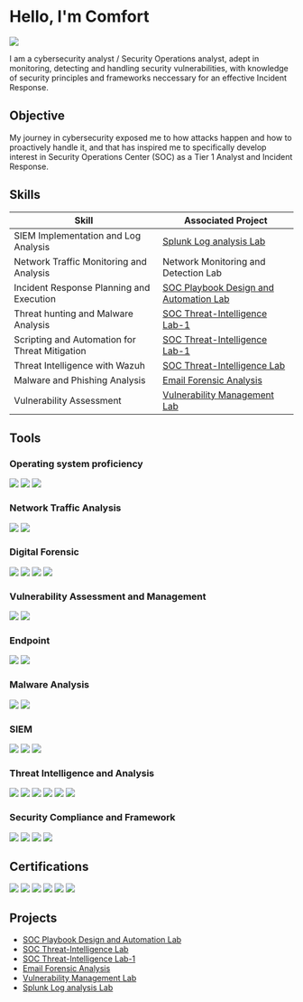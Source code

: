 # Hello, I'm Comfort
<a href="https://linkedin.com/in/comfort-ukangwobia?utm_source=share&utm_campaign=share_via&utm_content=profile&utm_medium=ios_app"><img src="https://img.shields.io/badge/-LinkedIn-0072b1?&style=for-the-badge&logo=linkedin&logoColor=white" /></a>


I am a cybersecurity analyst / Security Operations analyst, adept in monitoring, detecting and handling security vulnerabilities, with knowledge of security principles and frameworks neccessary for an effective Incident Response. 

## Objective

My journey in cybersecurity exposed me to how attacks happen and how to proactively handle it, and that has inspired me to specifically develop interest in Security Operations Center (SOC) as a Tier 1 Analyst and Incident Response.

## Skills

| Skill                                         | Associated Project         |
|-----------------------------------------------|----------------------------|
| SIEM Implementation and Log Analysis          | <a href= "https://github.com/Oju-kwu/SIEM-Implementation-and-Log-analysis">Splunk Log analysis Lab </a>|
| Network Traffic Monitoring and Analysis  | Network Monitoring and Detection Lab|
| Incident Response Planning and Execution      | <a href= "https://github.com/Oju-kwu/SOC-Playbook-and-Automation-Lab/tree/main">SOC Playbook Design and Automation Lab </a>|
| Threat hunting and Malware Analysis                  | <a href= "https://github.com/Oju-kwu/SOC-Threat-Intelligence-Lab-1/tree/main">SOC Threat-Intelligence Lab-1 </a>|
| Scripting and Automation for Threat Mitigation |  <a href= "https://github.com/Oju-kwu/SOC-Threat-Intelligence-Lab-1/tree/main">SOC Threat-Intelligence Lab-1 </a>
| Threat Intelligence with Wazuh                           | <a href= "https://github.com/Oju-kwu/SOC-Threat-Intelligence-Lab/tree/main">SOC Threat-Intelligence Lab </a>|
| Malware and Phishing Analysis                               | <a href= "https://github.com/Oju-kwu/Email-Forensic-Analysis/tree/main"> Email Forensic Analysis </a>|
| Vulnerability Assessment | <a href= "https://github.com/Oju-kwu/Vulnerability-Management-Lab/tree/main"> Vulnerability Management Lab </a>|

## Tools

### Operating system proficiency
<div>
    <img src="https://img.shields.io/badge/-Linux-FCC624?&style=for-the-badge&logo=linux&logoColor=black" />
    <img src="https://img.shields.io/badge/-Windows-0078D6?&style=for-the-badge&logo=windows&logoColor=white" />
    <img src="https://img.shields.io/badge/-Cloud-4285F4?&style=for-the-badge&logo=googlecloud&logoColor=white" />
</div>

### Network Traffic Analysis
<div>
    <img src="https://img.shields.io/badge/-Wireshark-1679A7?&style=for-the-badge&logo=Wireshark&logoColor=white" />
    <img src="https://img.shields.io/badge/-Suricata-EF3B2D?&style=for-the-badge&logo=Suricata&logoColor=white" />
</div>

### Digital Forensic
<div>
   <img src="https://img.shields.io/badge/-FTK_Imager-4B4B4B?&style=for-the-badge&logoColor=white" />
   <img src="https://img.shields.io/badge/-Autopsy-404040?&style=for-the-badge&logoColor=white" />
   <img src="https://img.shields.io/badge/-KAPE-FF6F00?&style=for-the-badge&logoColor=white" />
   <img src="https://img.shields.io/badge/-PECmd-6A1B9A?&style=for-the-badge&logoColor=white" />
</div>

### Vulnerability Assessment and Management
<div>
   <img src="https://img.shields.io/badge/-Nessus-3776AB?&style=for-the-badge&logo=tenable&logoColor=white" />
   <img src="https://img.shields.io/badge/-OpenVAS-009639?&style=for-the-badge&logoColor=white" />
</div>

### Endpoint
<div>
    <img src="https://img.shields.io/badge/-Microsoft_Defender_for_Endpoint-00A4EF?&style=for-the-badge&logo=Microsoft&logoColor=white" />
    <img src="https://img.shields.io/badge/-Velociraptor-4B275F?&style=for-the-badge&logo=Velociraptor&logoColor=white" />
</div>

### Malware Analysis
<div>
    <img src="https://img.shields.io/badge/-YARA-000000?&style=for-the-badge&logoColor=white" />
    <img src="https://img.shields.io/badge/-Volatility-000080?&style=for-the-badge&logoColor=white" />
</div>

### SIEM
<div>
    <img src="https://img.shields.io/badge/-Microsoft_Sentinel-0078D4?&style=for-the-badge&logo=Microsoft&logoColor=white" />
    <img src="https://img.shields.io/badge/-Splunk-000000?&style=for-the-badge&logo=Splunk&logoColor=white" />
    <img src="https://img.shields.io/badge/-Wazuh-0277BD?&style=for-the-badge&logoColor=white" />
</div>

### Threat Intelligence and Analysis
<div>
   <img src="https://img.shields.io/badge/-TheHive-F2B807?&style=for-the-badge&logoColor=black" />
   <img src="https://img.shields.io/badge/-MITRE%20ATT%26CK-FF6D00?&style=for-the-badge&logoColor=white" />
   <img src="https://img.shields.io/badge/-Maltego-13294B?&style=for-the-badge&logo=maltego&logoColor=white" />
   <img src="https://img.shields.io/badge/-Phishtool-EC407A?&style=for-the-badge&logoColor=white" />
   <img src="https://img.shields.io/badge/-URL2PNG-9E9E9E?&style=for-the-badge&logoColor=white" />  
   <img src="https://img.shields.io/badge/-VirusTotal-3949AB?&style=for-the-badge&logo=virustotal&logoColor=white" />
</div>

### Security Compliance and Framework
<div>
   <img src="https://img.shields.io/badge/-NIST-005A9C?&style=for-the-badge&logoColor=white" />
   <img src="https://img.shields.io/badge/-GDPR-0033A0?&style=for-the-badge&logoColor=white" />
   <img src="https://img.shields.io/badge/-ISO_27001-2E7D32?&style=for-the-badge&logoColor=white" />
   <img src="https://img.shields.io/badge/-ITIL-6A1B9A?&style=for-the-badge&logoColor=white" /
</div>

## Certifications
<div>
   <img src="https://img.shields.io/badge/-Microsoft%20SC--200-0078D4?&style=for-the-badge&logo=microsoft&logoColor=white" />
   <img src="https://img.shields.io/badge/-Blue%20Team%20Level%201-2B7A78?&style=for-the-badge&logoColor=white" />
   <img src="https://img.shields.io/badge/-Security%20Analyst%20L1%20(THM)-5F0F40?&style=for-the-badge&logo=tryhackme&logoColor=white" />
   <img src="https://img.shields.io/badge/-CyberGirls%20Training%20Program-6A1B9A?&style=for-the-badge&logoColor=white" />
   <img src="https://img.shields.io/badge/-Professional%20Diploma%20in%20Cybersecurity-37474F?&style=for-the-badge&logoColor=white" />
   <img src="https://img.shields.io/badge/-Certified%20in%20Cybersecurity%20(CC)-00ADEF?&style=for-the-badge&logo=ISC2&logoColor=white" />
</div>

## Projects
-  <a href= "https://github.com/Oju-kwu/SOC-Playbook-and-Automation-Lab/tree/main">SOC Playbook Design and Automation Lab </a>
-  <a href= "https://github.com/Oju-kwu/SOC-Threat-Intelligence-Lab/tree/main">SOC Threat-Intelligence Lab</a>
-  <a href= "https://github.com/Oju-kwu/SOC-Threat-Intelligence-Lab-1/tree/main">SOC Threat-Intelligence Lab-1 </a>
-  <a href= "https://github.com/Oju-kwu/Email-Forensic-Analysis/tree/main"> Email Forensic Analysis </a> 
-  <a href= "https://github.com/Oju-kwu/Vulnerability-Management-Lab/tree/main"> Vulnerability Management Lab </a>
-  <a href= "https://github.com/Oju-kwu/SIEM-Implementation-and-Log-analysis">Splunk Log analysis Lab </a>


